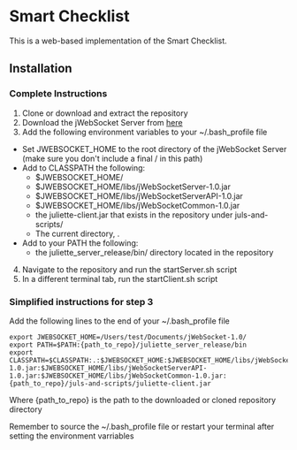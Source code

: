 # Smart Checklist

This is a web-based implementation of the Smart Checklist.

## Installation

### Complete Instructions
1. Clone or download and extract the repository
2. Download the jWebSocket Server from [here](http://cdn.jwebsocket.org/jwebsocket-1.0/jWebSocketServer-1.0.zip)
3. Add the following environment variables to your ~/.bash_profile file
  - Set JWEBSOCKET_HOME to the root directory of the jWebSocket Server (make sure you don't include a final / in this path)
  - Add to CLASSPATH the following:
    - $JWEBSOCKET_HOME/
    - $JWEBSOCKET_HOME/libs/jWebSocketServer-1.0.jar
    - $JWEBSOCKET_HOME/libs/jWebSocketServerAPI-1.0.jar
    - $JWEBSOCKET_HOME/libs/jWebSocketCommon-1.0.jar
    - the juliette-client.jar that exists in the repository under juls-and-scripts/
    - The current directory, .
  - Add to your PATH the following:
    - the juliette_server_release/bin/ directory located in the repository
4. Navigate to the repository and run the startServer.sh script
5. In a different terminal tab, run the startClient.sh script

### Simplified instructions for step 3
Add the following lines to the end of your ~/.bash_profile file

```
export JWEBSOCKET_HOME=/Users/test/Documents/jWebSocket-1.0/
export PATH=$PATH:{path_to_repo}/juliette_server_release/bin
export CLASSPATH=$CLASSPATH:.:$JWEBSOCKET_HOME:$JWEBSOCKET_HOME/libs/jWebSocketServer-1.0.jar:$JWEBSOCKET_HOME/libs/jWebSocketServerAPI-1.0.jar:$JWEBSOCKET_HOME/libs/jWebSocketCommon-1.0.jar:{path_to_repo}/juls-and-scripts/juliette-client.jar
```

Where {path_to_repo} is the path to the downloaded or cloned repository directory

Remember to source the ~/.bash_profile file or restart your terminal after setting the environment varriables
